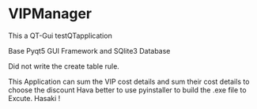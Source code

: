 # VIPManager
This a QT-Gui testQTapplication


Base Pyqt5 GUI Framework and SQlite3 Database


Did not write the create table rule.

This Application can sum the VIP cost details and sum their cost details to choose the discount 
Hava better to use pyinstaller to build the .exe file to Excute.
Hasaki !
